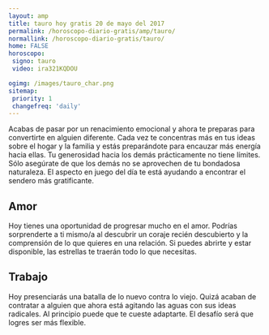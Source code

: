 ```yaml
---
layout: amp
title: tauro hoy gratis 20 de mayo del 2017 
permalink: /horoscopo-diario-gratis/amp/tauro/
normallink: /horoscopo-diario-gratis/tauro/
home: FALSE
horoscopo:
 signo: tauro
 video: ira321KQDOU

ogimg: /images/tauro_char.png
sitemap:
 priority: 1
 changefreq: 'daily'
---
```



Acabas de pasar por un renacimiento emocional y ahora te preparas para convertirte en alguien diferente. Cada vez te concentras más en tus ideas sobre el hogar y la familia y estás preparándote para encauzar más energía hacia ellas. Tu generosidad hacia los demás prácticamente no tiene límites. Sólo asegúrate de que los demás no se aprovechen de tu bondadosa naturaleza. El aspecto en juego del día te está ayudando a encontrar el sendero más gratificante.

## Amor

Hoy tienes una oportunidad de progresar mucho en el amor. Podrías sorprenderte a ti mismo/a al descubrir un coraje recién descubierto y la comprensión de lo que quieres en una relación. Si puedes abrirte y estar disponible, las estrellas te traerán todo lo que necesitas.

## Trabajo

Hoy presenciarás una batalla de lo nuevo contra lo viejo. Quizá acaban de contratar a alguien que ahora está agitando las aguas con sus ideas radicales. Al principio puede que te cueste adaptarte. El desafío será que logres ser más flexible.